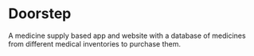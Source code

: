 # Doorstep
A medicine supply based app and website with a database of medicines from different medical inventories  to purchase them.
